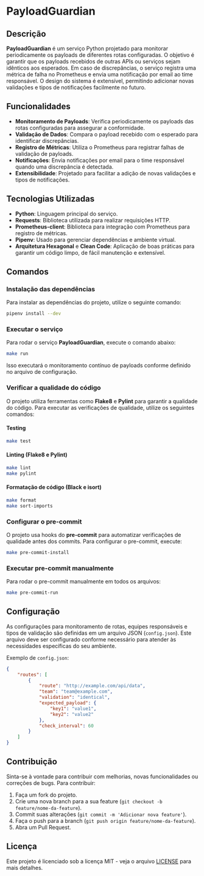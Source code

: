 
# PayloadGuardian

## Descrição

**PayloadGuardian** é um serviço Python projetado para monitorar periodicamente os payloads de diferentes rotas configuradas. O objetivo é garantir que os payloads recebidos de outras APIs ou serviços sejam idênticos aos esperados. Em caso de discrepâncias, o serviço registra uma métrica de falha no Prometheus e envia uma notificação por email ao time responsável. O design do sistema é extensível, permitindo adicionar novas validações e tipos de notificações facilmente no futuro.

## Funcionalidades

- **Monitoramento de Payloads**: Verifica periodicamente os payloads das rotas configuradas para assegurar a conformidade.
- **Validação de Dados**: Compara o payload recebido com o esperado para identificar discrepâncias.
- **Registro de Métricas**: Utiliza o Prometheus para registrar falhas de validação de payloads.
- **Notificações**: Envia notificações por email para o time responsável quando uma discrepância é detectada.
- **Extensibilidade**: Projetado para facilitar a adição de novas validações e tipos de notificações.

## Tecnologias Utilizadas

- **Python**: Linguagem principal do serviço.
- **Requests**: Biblioteca utilizada para realizar requisições HTTP.
- **Prometheus-client**: Biblioteca para integração com Prometheus para registro de métricas.
- **Pipenv**: Usado para gerenciar dependências e ambiente virtual.
- **Arquitetura Hexagonal** e **Clean Code**: Aplicação de boas práticas para garantir um código limpo, de fácil manutenção e extensível.

## Comandos

### Instalação das dependências

Para instalar as dependências do projeto, utilize o seguinte comando:

```bash
pipenv install --dev
```

### Executar o serviço

Para rodar o serviço **PayloadGuardian**, execute o comando abaixo:

```bash
make run
```

Isso executará o monitoramento contínuo de payloads conforme definido no arquivo de configuração.

### Verificar a qualidade do código

O projeto utiliza ferramentas como **Flake8** e **Pylint** para garantir a qualidade do código. Para executar as verificações de qualidade, utilize os seguintes comandos:

#### Testing

```bash
make test
```

#### Linting (Flake8 e Pylint)

```bash
make lint
make pylint
```

#### Formatação de código (Black e isort)

```bash
make format
make sort-imports
```

### Configurar o pre-commit

O projeto usa hooks do **pre-commit** para automatizar verificações de qualidade antes dos commits. Para configurar o pre-commit, execute:

```bash
make pre-commit-install
```

### Executar pre-commit manualmente

Para rodar o pre-commit manualmente em todos os arquivos:

```bash
make pre-commit-run
```

## Configuração

As configurações para monitoramento de rotas, equipes responsáveis e tipos de validação são definidas em um arquivo JSON (`config.json`). Este arquivo deve ser configurado conforme necessário para atender às necessidades específicas do seu ambiente.

Exemplo de `config.json`:

```json
{
    "routes": [
        {
            "route": "http://example.com/api/data",
            "team": "team@example.com",
            "validation": "identical",
            "expected_payload": {
                "key1": "value1",
                "key2": "value2"
            },
            "check_interval": 60
        }
    ]
}
```

## Contribuição

Sinta-se à vontade para contribuir com melhorias, novas funcionalidades ou correções de bugs. Para contribuir:

1. Faça um fork do projeto.
2. Crie uma nova branch para a sua feature (`git checkout -b feature/nome-da-feature`).
3. Commit suas alterações (`git commit -m 'Adicionar nova feature'`).
4. Faça o push para a branch (`git push origin feature/nome-da-feature`).
5. Abra um Pull Request.

## Licença

Este projeto é licenciado sob a licença MIT - veja o arquivo [LICENSE](LICENSE) para mais detalhes.
